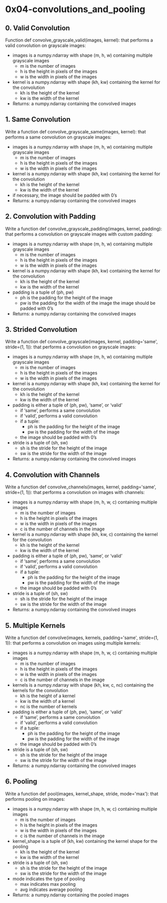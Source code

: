 # 0x04-convolutions_and_pooling

## 0. Valid Convolution
Function def convolve_grayscale_valid(images, kernel): that performs a valid convolution on grayscale images:

- images is a numpy.ndarray with shape (m, h, w) containing multiple grayscale images
    - m is the number of images
    - h is the height in pixels of the images
    - w is the width in pixels of the images
- kernel is a numpy.ndarray with shape (kh, kw) containing the kernel for the convolution
    - kh is the height of the kernel
    - kw is the width of the kernel
- Returns: a numpy.ndarray containing the convolved images

## 1. Same Convolution
Write a function def convolve_grayscale_same(images, kernel): that performs a same convolution on grayscale images:

- images is a numpy.ndarray with shape (m, h, w) containing multiple grayscale images
    - m is the number of images
    - h is the height in pixels of the images
    - w is the width in pixels of the images
- kernel is a numpy.ndarray with shape (kh, kw) containing the kernel for the convolution
    - kh is the height of the kernel
    - kw is the width of the kernel
- if necessary, the image should be padded with 0’s
- Returns: a numpy.ndarray containing the convolved images

## 2. Convolution with Padding
Write a function def convolve_grayscale_padding(images, kernel, padding): that performs a convolution on grayscale images with custom padding:

- images is a numpy.ndarray with shape (m, h, w) containing multiple grayscale images
    - m is the number of images
    - h is the height in pixels of the images
    - w is the width in pixels of the images
- kernel is a numpy.ndarray with shape (kh, kw) containing the kernel for the convolution
    - kh is the height of the kernel
    - kw is the width of the kernel
- padding is a tuple of (ph, pw)
    - ph is the padding for the height of the image
    - pw is the padding for the width of the image
the image should be padded with 0’s
- Returns: a numpy.ndarray containing the convolved images

## 3. Strided Convolution
Write a function def convolve_grayscale(images, kernel, padding='same', stride=(1, 1)): that performs a convolution on grayscale images:

- images is a numpy.ndarray with shape (m, h, w) containing multiple grayscale images
    - m is the number of images
    - h is the height in pixels of the images
    - w is the width in pixels of the images
- kernel is a numpy.ndarray with shape (kh, kw) containing the kernel for the convolution
    - kh is the height of the kernel
    - kw is the width of the kernel
- padding is either a tuple of (ph, pw), ‘same’, or ‘valid’
    - if ‘same’, performs a same convolution
    - if ‘valid’, performs a valid convolution
    - if a tuple:
        - ph is the padding for the height of the image
        - pw is the padding for the width of the image
    - the image should be padded with 0’s
- stride is a tuple of (sh, sw)
    - sh is the stride for the height of the image
    - sw is the stride for the width of the image
- Returns: a numpy.ndarray containing the convolved images

## 4. Convolution with Channels
Write a function def convolve_channels(images, kernel, padding='same', stride=(1, 1)): that performs a convolution on images with channels:

- images is a numpy.ndarray with shape (m, h, w, c) containing multiple images
    - m is the number of images
    - h is the height in pixels of the images
    - w is the width in pixels of the images
    - c is the number of channels in the image
- kernel is a numpy.ndarray with shape (kh, kw, c) containing the kernel for the convolution
    - kh is the height of the kernel
    - kw is the width of the kernel
- padding is either a tuple of (ph, pw), ‘same’, or ‘valid’
    - if ‘same’, performs a same convolution
    - if ‘valid’, performs a valid convolution
    - if a tuple:
        - ph is the padding for the height of the image
        - pw is the padding for the width of the image
    - the image should be padded with 0’s
- stride is a tuple of (sh, sw)
    - sh is the stride for the height of the image
    - sw is the stride for the width of the image
- Returns: a numpy.ndarray containing the convolved images

## 5. Multiple Kernels
Write a function def convolve(images, kernels, padding='same', stride=(1, 1)): that performs a convolution on images using multiple kernels:

- images is a numpy.ndarray with shape (m, h, w, c) containing multiple images
    - m is the number of images
    - h is the height in pixels of the images
    - w is the width in pixels of the images
    - c is the number of channels in the image
- kernels is a numpy.ndarray with shape (kh, kw, c, nc) containing the kernels for the convolution
    - kh is the height of a kernel
    - kw is the width of a kernel
    - nc is the number of kernels
- padding is either a tuple of (ph, pw), ‘same’, or ‘valid’
    - if ‘same’, performs a same convolution
    - if ‘valid’, performs a valid convolution
    - if a tuple:
        - ph is the padding for the height of the image
        - pw is the padding for the width of the image
    - the image should be padded with 0’s
- stride is a tuple of (sh, sw)
    - sh is the stride for the height of the image
    - sw is the stride for the width of the image
- Returns: a numpy.ndarray containing the convolved images

## 6. Pooling
Write a function def pool(images, kernel_shape, stride, mode='max'): that performs pooling on images:

-  images is a numpy.ndarray with shape (m, h, w, c) containing multiple images
    - m is the number of images
    - h is the height in pixels of the images
    - w is the width in pixels of the images
    - c is the number of channels in the image
- kernel_shape is a tuple of (kh, kw) containing the kernel shape for the pooling
    - kh is the height of the kernel
    - kw is the width of the kernel
- stride is a tuple of (sh, sw)
    - sh is the stride for the height of the image
    - sw is the stride for the width of the image
- mode indicates the type of pooling
    - max indicates max pooling
    - avg indicates average pooling
- Returns: a numpy.ndarray containing the pooled images